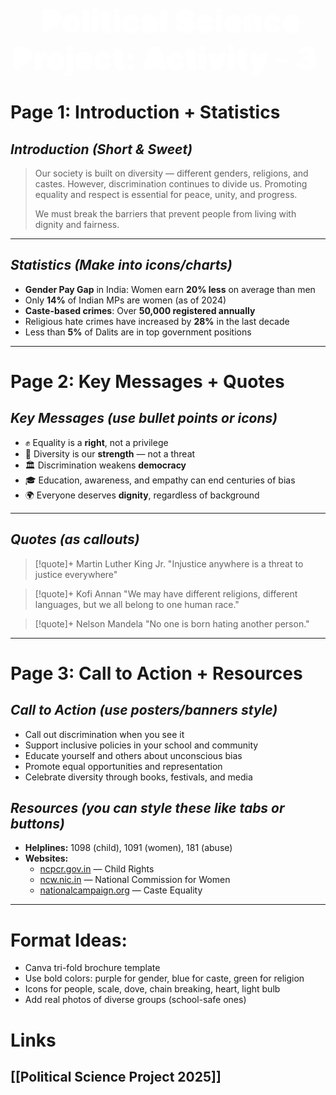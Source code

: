 <div style = "text-align: center;"><span style = "animation: fadeInUp 0.7s ease-in-out; font-weight: bold;"><span style="text-shadow: 0 0 13px rgb(255,255,255), 0 0 2px rgb(255,255,255); font-size: 50; font-weight: 1000; padding: 3px; padding-right: 10px; padding-left: 10px; border-radius: 7px; color: rgb(255,255,255);">Political Science Project: Activity - 3</span></span></div>

# **Page 1: Introduction + Statistics**

## _Introduction (Short & Sweet)_

> Our society is built on diversity — different genders, religions, and castes. However, discrimination continues to divide us. Promoting equality and respect is essential for peace, unity, and progress.
> 
> We must break the barriers that prevent people from living with dignity and fairness.
---
## _Statistics (Make into icons/charts)_

- **Gender Pay Gap** in India: Women earn **20% less** on average than men
- Only **14%** of Indian MPs are women (as of 2024)
- **Caste-based crimes**: Over **50,000 registered annually**
- Religious hate crimes have increased by **28%** in the last decade
- Less than **5%** of Dalits are in top government positions

---

# **Page 2: Key Messages + Quotes**

## _Key Messages (use bullet points or icons)_

- ✊ Equality is a **right**, not a privilege
- 🤝 Diversity is our **strength** — not a threat
- 🏛️ Discrimination weakens **democracy**
- 🎓 Education, awareness, and empathy can end centuries of bias
- 🌍 Everyone deserves **dignity**, regardless of background
---
## _Quotes (as callouts)_


> [!quote]+ Martin Luther King Jr.
> "Injustice anywhere is a threat to justice everywhere"

> [!quote]+ Kofi Annan
> "We may have different religions, different languages, but we all belong to one human race."

> [!quote]+ Nelson Mandela
> "No one is born hating another person."

---

# **Page 3: Call to Action + Resources**

## _Call to Action (use posters/banners style)_

- Call out discrimination when you see it
- Support inclusive policies in your school and community
- Educate yourself and others about unconscious bias
- Promote equal opportunities and representation
- Celebrate diversity through books, festivals, and media

## _Resources (you can style these like tabs or buttons)_

- **Helplines:** 1098 (child), 1091 (women), 181 (abuse)
- **Websites:**
    - [ncpcr.gov.in](https://ncpcr.gov.in/) — Child Rights
    - [ncw.nic.in](http://ncw.nic.in) — National Commission for Women
    - [nationalcampaign.org](https://nationalcampaign.org/) — Caste Equality

---

# Format Ideas:

- Canva tri-fold brochure template
- Use bold colors: purple for gender, blue for caste, green for religion
- Icons for people, scale, dove, chain breaking, heart, light bulb
- Add real photos of diverse groups (school-safe ones)
# Links
## [[Political Science Project 2025]]